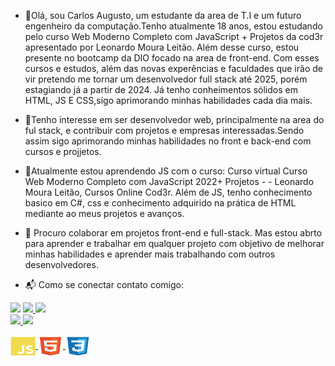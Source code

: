 - 👋Olá, sou Carlos Augusto, um estudante da area de T.I e um futuro engenheiro da computação.Tenho atualmente 18 anos, estou estudando pelo curso  Web Moderno Completo com JavaScript + Projetos da cod3r apresentado por Leonardo Moura Leitão. Além desse curso, estou presente no bootcamp da DIO focado na area de front-end. Com esses cursos e estudos, além das novas experências e faculdades que irão de vir pretendo me tornar um desenvolvedor full stack até 2025, porém estagiando já a partir de 2024. Já tenho conheimentos sólidos em HTML, JS E CSS,sigo aprimorando minhas habilidades cada dia mais.

- 👀Tenho interesse em ser desenvolvedor web, principalmente na area do ful stack, e contribuir com projetos e empresas interessadas.Sendo assim sigo aprimorando minhas habilidades no front e back-end com cursos e projjetos.
- 🌱Atualmente estou aprendendo JS com o curso: Curso virtual Curso Web Moderno Completo com JavaScript 2022+ Projetos -  -
Leonardo Moura Leitão, Cursos Online Cod3r. Além de JS, tenho conhecimento basico em C#, css e conhecimento adquirido na prática de HTML mediante ao meus projetos e avanços.
- 💞️ Procuro colaborar em projetos front-end e full-stack. Mas estou abrto para  aprender e  trabalhar em qualquer projeto com objetivo de  melhorar minhas habilidades e aprender mais trabalhando com outros desenvolvedores.
- 📬 Como se conectar contato comigo: 
<div> 
    <a href="https://www.instagram.com/carlosaugusto_12" target="_blank"><img src="https://img.shields.io/badge/-Instagram-%23E4405F?style=for-the-badge&logo=instagram&logoColor=white" target="_blank"></a>
   <a href ="mailto:carlosaugusto042005@gmail.com?subject=&body="><img src="https://img.shields.io/badge/-Gmail-%23333?style=for-the-badge&logo=gmail&logoColor=white" target="_blank"</a>
  <a href="https://www.linkedin.com/in/carlos-augusto-037102256" target="_blank"><img src="https://img.shields.io/badge/-LinkedIn-%230077B5?style=for-the-badge&logo=linkedin&logoColor=white" target="_blank"></a>   
   
</div>
<a href="https://github.com/carlos04js">
<img height="180em"  src="https://github-readme-stats.vercel.app/api?username=carlos04js&show_icons=true&theme=dracula&include_all_commits=true&count_private-false"/>
<img height="180em" src="https://github-readme-stats.vercel.app/api/top-langs/?username=carlos04js&layout=compact&langs_count=16&theme=dracula"/>
</div>

<div style="display: inline_block"><br>
  <img align="center" alt="carlos04-Js" height="30" width="40" src="https://raw.githubusercontent.com/devicons/devicon/master/icons/javascript/javascript-plain.svg">
  <img align="center" alt="Rafa-HTML" height="30" width="40" src="https://raw.githubusercontent.com/devicons/devicon/master/icons/html5/html5-original.svg">
  <img align="center" alt="Rafa-CSS" height="30" width="40" src="https://raw.githubusercontent.com/devicons/devicon/master/icons/css3/css3-original.svg">
 
